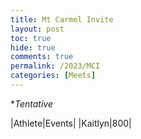 ```yaml
---
title: Mt Carmel Invite
layout: post
toc: true 
hide: true
comments: true
permalink: /2023/MCI
categories: [Meets]
---
```


**Tentative*

|Athlete|Events|
|Kaitlyn|800|